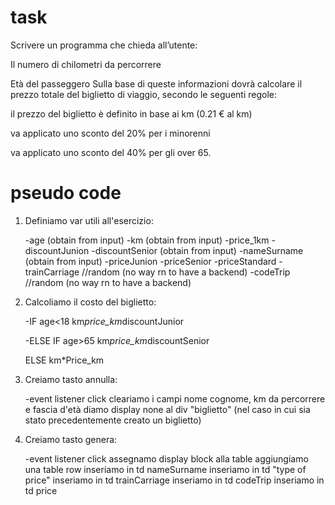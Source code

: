 # task

Scrivere un programma che chieda all’utente:

Il numero di chilometri da percorrere

Età del passeggero Sulla base di queste informazioni dovrà calcolare il prezzo totale del biglietto di viaggio, secondo le seguenti regole:

il prezzo del biglietto è definito in base ai km (0.21 € al km)

va applicato uno sconto del 20% per i minorenni

va applicato uno sconto del 40% per gli over 65.
 
# pseudo code

1. Definiamo var utili all'esercizio:

    -age (obtain from input)
    -km (obtain from input)
    -price_1km
    -discountJunion
    -discountSenior (obtain from input)
    -nameSurname (obtain from input)
    -priceJunion 
    -priceSenior
    -priceStandard
    -trainCarriage //random (no way rn to have a backend)
    -codeTrip  //random (no way rn to have a backend)

2. Calcoliamo il costo del biglietto:

    -IF age<18
        km*price_km*discountJunior

    -ELSE IF age>65
        km*price_km*discountSenior

    ELSE
        km*Price_km

3. Creiamo tasto annulla:

    -event listener click
        cleariamo i campi nome cognome, km da percorrere e fascia d'età
        diamo display none al div "biglietto" (nel caso in cui sia stato precedentemente creato un biglietto)

4. Creiamo tasto genera:

    -event listener click
        assegnamo display block alla table
        aggiungiamo una table row
        inseriamo in td nameSurname
        inseriamo in td "type of price"
        inseriamo in td trainCarriage 
        inseriamo in td codeTrip
        inseriamo in td price

    